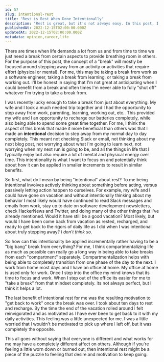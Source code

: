 ```yaml
---
id: 57
slug: intentional-rest
title: "Rest is Best When Done Intentionally"
description: "Rest is great, but it's not always easy. In this post, I'm going to share some of my thoughts on the benefits of being intentional with taking a break. Let's dive in!"
publishedAt: 2022-12-15T02:00:00.000Z
updatedAt: 2022-12-15T02:00:00.000Z
metadata: opinion,career,life
---
```


There are times when life demands a lot from us and from time to time we just need a break from certain aspects to provide breathing room in others. For the purpose of this post, the concept of a "break" will mostly be focused around stepping away from an activity or activities that require effort (physical or mental). For me, this may be taking a break from work as a software engineer, taking a break from learning, or taking a break from working out. I'll be honest in saying that I'm not great at anticipating when I could benefit from a break and often times I'm never able to fully "shut off" whatever I'm trying to take a break from.

I was recently lucky enough to take a break from just about everything. My wife and I took a much needed trip together and I had the opportunity to step away from work, parenting, learning, working out, etc.. This provided my wife and I an opportunity to recharge our batteries completely, while also being able to spend some great time together. For me, I think the aspect of this break that made it more beneficial than others was that I made an **intentional** decision to step away from my normal day to day completely. This meant not checking Slack or email, not thinking about my next blog post, not worrying about what I'm going to learn next, not worrying when my next run is going to be, and all the things in life that I typically enjoy but also require a lot of mental and physical energy over time. This intentionality is what I want to focus on and potentially think about how it can be applied in smaller increments to result in similar benefits.

So first, what do I mean by being "intentional" about rest? To me being intentional involves actively thinking about something before acting, versus passively letting action happen to ourselves. For example, my wife and I could have gone on vacation and without intentionally thinking about my behavior I most likely would have continued to read Slack messages and emails from work, stay up to date on software development newsletters, check HackerNews and Twitter, and doing many of the other things that I've already mentioned. Would it have still be a good vacation? Most likely, but would I have been come back from vacation as rested, recharged, and ready to get back to the rigors of daily life as I did when I was intentional about truly stepping away? _I don't think so._

So how can this intentionality be applied incrementally rather having to be a "big bang" break from everything? For me, I think compartmentalizing life as much as possible can really go a long way in being able to take breaks from each "compartment" separately. Compartmentalization helps with being able to completely transition from one phase of the day to the next. I work from home most days and I have an office at home. My office at home is used only for work. Once I step into the office my mind knows that its time to focus and work. When I step out of the office its easier for me to "take a break" from that mindset completely. Its not always perfect, but I think it helps a lot.

The last benefit of intentional rest for me was the resulting motivation to "get back to work" once the break was over. I took about ten days to rest and recharge. By the time the end of the vacation rolled around I felt reinvigorated and as motivated as I have ever been to get back to it with my daily activities. This feeling was a little unexpected for me. I was a little worried that I wouldn't be motivated to pick up where I left off, but it was completely the opposite.

This all goes without saying that everyone is different and what works for me may have a completely different affect on others. Although if you're feeling a little worn down or burned out, then intentional rest might be a piece of the puzzle to feeling that desire and motivation to keep going.
